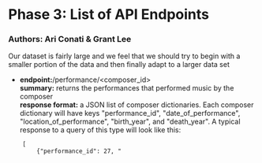 # Phase 3: List of API Endpoints

### Authors: Ari Conati & Grant Lee

Our dataset is fairly large and we feel that we should try to begin with a smaller portion of the data and then finally adapt to a larger data set <br>

* **endpoint:**/performance/\<composer_id\> <br>
**summary:** returns the performances that performed music by the composer <br>
**response format:** a JSON list of composer dictionaries. Each composer dictionary will have keys "performance_id", "date_of_performance", "location_of_performance", "birth_year", and "death_year". A typical response to a query of this type will look like this:

```{java}
	[
		{"performance_id": 27, "


